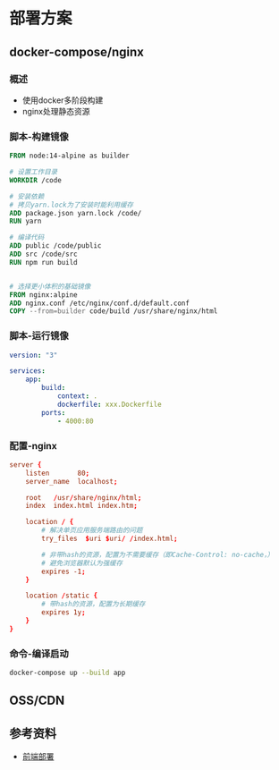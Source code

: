 

# 部署方案


## docker-compose/nginx

### 概述
* 使用docker多阶段构建
* nginx处理静态资源


### 脚本-构建镜像
```dockerfile
FROM node:14-alpine as builder

# 设置工作目录
WORKDIR /code

# 安装依赖
# 拷贝yarn.lock为了安装时能利用缓存
ADD package.json yarn.lock /code/
RUN yarn

# 编译代码
ADD public /code/public
ADD src /code/src
RUN npm run build


# 选择更小体积的基础镜像
FROM nginx:alpine
ADD nginx.conf /etc/nginx/conf.d/default.conf
COPY --from=builder code/build /usr/share/nginx/html
```

### 脚本-运行镜像
```yaml
version: "3"

services:
    app:
        build: 
            context: .
            dockerfile: xxx.Dockerfile
        ports:
            - 4000:80
```

### 配置-nginx
```conf
server {
    listen       80;
    server_name  localhost;

    root   /usr/share/nginx/html;
    index  index.html index.htm;

    location / {
        # 解决单页应用服务端路由的问题
        try_files  $uri $uri/ /index.html;  

        # 非带hash的资源，配置为不需要缓存（即Cache-Control: no-cache，）
        # 避免浏览器默认为强缓存
        expires -1;
    }

    location /static {
        # 带hash的资源，配置为长期缓存
        expires 1y;
    }
}
```

### 命令-编译启动
```sh
docker-compose up --build app
```


## OSS/CDN




## 参考资料

* [前端部署](https://q.shanyue.tech/deploy)

